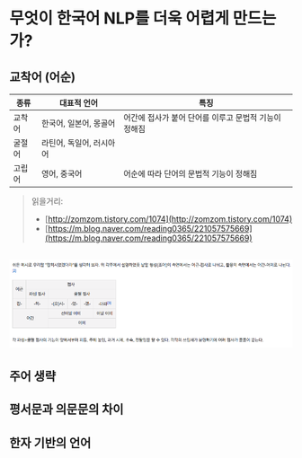 # 무엇이 한국어 NLP를 더욱 어렵게 만드는가?

## 교착어 \(어순\)

| 종류 | 대표적 언어 | 특징 |
| --- | --- | --- |
| 교착어 | 한국어, 일본어, 몽골어 | 어간에 접사가 붙어 단어를 이루고 문법적 기능이 정해짐 |
| 굴절어 | 라틴어, 독일어, 러시아어 |  |
| 고립어 | 영어, 중국어 | 어순에 따라 단어의 문법적 기능이 정해짐 |

> 읽을거리:
>
> * [http://zomzom.tistory.com/1074](http://zomzom.tistory.com/1074)
> * [https://m.blog.naver.com/reading0365/221057575669](https://m.blog.naver.com/reading0365/221057575669)

## ![](/assets/intro-why-korean-hell-example.png)

## 주어 생략

## 평서문과 의문문의 차이

## 한자 기반의 언어



